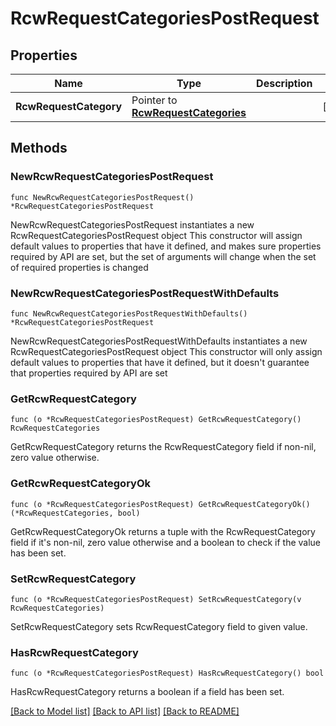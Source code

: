 # RcwRequestCategoriesPostRequest

## Properties

Name | Type | Description | Notes
------------ | ------------- | ------------- | -------------
**RcwRequestCategory** | Pointer to [**RcwRequestCategories**](RcwRequestCategories.md) |  | [optional] 

## Methods

### NewRcwRequestCategoriesPostRequest

`func NewRcwRequestCategoriesPostRequest() *RcwRequestCategoriesPostRequest`

NewRcwRequestCategoriesPostRequest instantiates a new RcwRequestCategoriesPostRequest object
This constructor will assign default values to properties that have it defined,
and makes sure properties required by API are set, but the set of arguments
will change when the set of required properties is changed

### NewRcwRequestCategoriesPostRequestWithDefaults

`func NewRcwRequestCategoriesPostRequestWithDefaults() *RcwRequestCategoriesPostRequest`

NewRcwRequestCategoriesPostRequestWithDefaults instantiates a new RcwRequestCategoriesPostRequest object
This constructor will only assign default values to properties that have it defined,
but it doesn't guarantee that properties required by API are set

### GetRcwRequestCategory

`func (o *RcwRequestCategoriesPostRequest) GetRcwRequestCategory() RcwRequestCategories`

GetRcwRequestCategory returns the RcwRequestCategory field if non-nil, zero value otherwise.

### GetRcwRequestCategoryOk

`func (o *RcwRequestCategoriesPostRequest) GetRcwRequestCategoryOk() (*RcwRequestCategories, bool)`

GetRcwRequestCategoryOk returns a tuple with the RcwRequestCategory field if it's non-nil, zero value otherwise
and a boolean to check if the value has been set.

### SetRcwRequestCategory

`func (o *RcwRequestCategoriesPostRequest) SetRcwRequestCategory(v RcwRequestCategories)`

SetRcwRequestCategory sets RcwRequestCategory field to given value.

### HasRcwRequestCategory

`func (o *RcwRequestCategoriesPostRequest) HasRcwRequestCategory() bool`

HasRcwRequestCategory returns a boolean if a field has been set.


[[Back to Model list]](../README.md#documentation-for-models) [[Back to API list]](../README.md#documentation-for-api-endpoints) [[Back to README]](../README.md)


